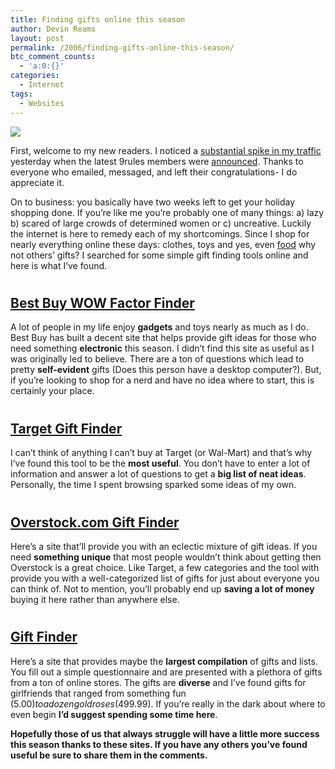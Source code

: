 ```yaml
---
title: Finding gifts online this season
author: Devin Reams
layout: post
permalink: /2006/finding-gifts-online-this-season/
btc_comment_counts:
  - 'a:0:{}'
categories:
  - Internet
tags:
  - Websites
---
```

<img src="https://devin.rea.ms/wp-content/uploads/2006/12/gifts1.jpg" align="center" />

First, welcome to my new readers. I noticed a [substantial spike in my traffic][1] yesterday when the latest 9rules members were [announced][2]. Thanks to everyone who emailed, messaged, and left their congratulations- I do appreciate it.

On to business: you basically have two weeks left to get your holiday shopping done. If you&#8217;re like me you&#8217;re probably one of many things: a) lazy b) scared of large crowds of determined women or c) uncreative. Luckily the internet is here to remedy each of my shortcomings. Since I shop for nearly everything online these days: clothes, toys and yes, even [food][7] why not others&#8217; gifts? I searched for some simple gift finding tools online and here is what I&#8217;ve found.

<!--more-->

<h2 style="padding-top:10px">
  <a href="http://www.wowfactorfinder.com/">Best Buy WOW Factor Finder</a>
</h2>

A lot of people in my life enjoy **gadgets** and toys nearly as much as I do. Best Buy has built a decent site that helps provide gift ideas for those who need something **electronic** this season. I didn&#8217;t find this site as useful as I was originally led to believe. There are a ton of questions which lead to pretty **self-evident** gifts (Does this person have a desktop computer?). But, if you&#8217;re looking to shop for a nerd and have no idea where to start, this is certainly your place.

<h2 style="padding-top:10px">
  <a href="http://www.target.com/gp/browse.html?ie=UTF8&#038;node=3112881">Target Gift Finder</a>
</h2>

I can&#8217;t think of anything I can&#8217;t buy at Target (or Wal-Mart) and that&#8217;s why I&#8217;ve found this tool to be the **most useful**. You don&#8217;t have to enter a lot of information and answer a lot of questions to get a **big list of neat ideas**. Personally, the time I spent browsing sparked some ideas of my own.

<h2 style="padding-top:10px">
  <a href="http://www.overstock.com/giftfinder">Overstock.com Gift Finder</a>
</h2>

Here&#8217;s a site that&#8217;ll provide you with an eclectic mixture of gift ideas. If you need **something unique** that most people wouldn&#8217;t think about getting then Overstock is a great choice. Like Target, a few categories and the tool with provide you with a well-categorized list of gifts for just about everyone you can think of. Not to mention, you&#8217;ll probably end up **saving a lot of money** buying it here rather than anywhere else.

<h2 style="padding-top:10px">
  <a href="http://www.findgift.com/Services/Gift-Finder/">Gift Finder</a>
</h2>

Here&#8217;s a site that provides maybe the **largest compilation** of gifts and lists. You fill out a simple questionnaire and are presented with a plethora of gifts from a ton of online stores. The gifts are **diverse** and I&#8217;ve found gifts for girlfriends that ranged from something fun ($5.00) to a dozen gold roses ($499.99). If you&#8217;re really in the dark about where to even begin **I&#8217;d suggest spending some time here**.

**Hopefully those of us that always struggle will have a little more success this season thanks to these sites. If you have any others you&#8217;ve found useful be sure to share them in the comments.**

 [1]: http://www.flickr.com/photos/devdev/316942775/
 [2]: http://9rules.com/blog/2006/12/new-additions-12-07-06/
 [7]: http://www.amazon.com/grocery-breakfast-foods-snacks-organic/b?ie=UTF8&#038;node=16310101